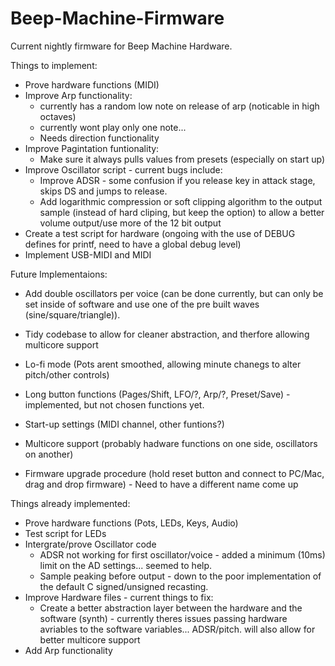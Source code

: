 # Beep-Machine-Firmware

Current nightly firmware for Beep Machine Hardware.

Things to implement:

- Prove hardware functions (MIDI)
- Improve Arp functionality:
    - currently has a random low note on release of arp (noticable in high octaves)
    - currently wont play only one note...
    - Needs direction functionality
- Improve Pagintation funtionality:
    - Make sure it always pulls values from presets (especially on start up)
- Improve Oscillator script - current bugs include:
    - Improve ADSR - some confusion if you release key in attack stage, skips DS and jumps to release.
    - Add logarithmic compression or soft clipping algorithm to the output sample (instead of hard cliping, but keep the option) to allow a better volume output/use more of the 12 bit output
- Create a test script for hardware (ongoing with the use of DEBUG defines for printf, need to have a global debug level)
- Implement USB-MIDI and MIDI


Future Implementaions:

- Add double oscillators per voice (can be done currently, but can only be set inside of software and use one of the pre built waves (sine/square/triangle)).
- Tidy codebase to allow for cleaner abstraction, and therfore allowing multicore support

- Lo-fi mode (Pots arent smoothed, allowing minute chanegs to alter pitch/other controls)
- Long button functions (Pages/Shift, LFO/?, Arp/?, Preset/Save) - implemented, but not chosen functions yet.

- Start-up settings (MIDI channel, other funtions?)
- Multicore support (probably hadware functions on one side, oscillators on another)

- Firmware upgrade procedure (hold reset button and connect to PC/Mac, drag and drop firmware) - Need to have a different name come up

Things already implemented:


- Prove hardware functions (Pots, LEDs, Keys, Audio)
- Test script for LEDs
- Intergrate/prove Oscillator code
    - ADSR not working for first oscillator/voice - added a minimum (10ms) limit on the AD settings... seemed to help. 
    - Sample peaking before output - down to the poor implementation of the default C signed/unsigned recasting. 
- Improve Hardware files - current things to fix:
    - Create a better abstraction layer between the hardware and the software (synth) - currently theres issues passing hardware avriables to the software variables... ADSR/pitch. will also allow for better multicore support
- Add Arp functionality
